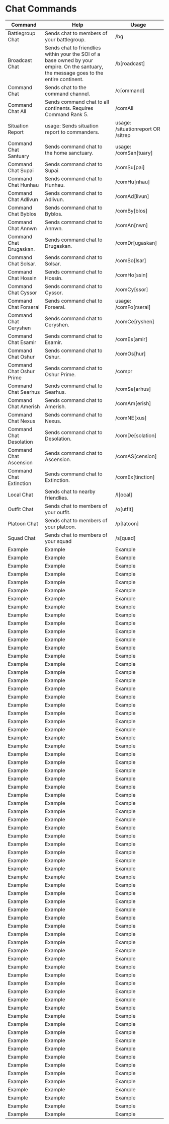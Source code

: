 # Chat Commands

| Command                  | Help                                                                                                                                    | Usage                                                  |
| ------------------------ | --------------------------------------------------------------------------------------------------------------------------------------- | ------------------------------------------------------ |
| Battlegroup Chat         | Sends chat to members of your battlegroup.                                                                                              | /bg <message>                                          |
| Broadcast Chat           | Sends chat to friendlies within your the SOI of a base owned by your empire. On the santuary, the message goes to the entire continent. | /b\[roadcast\] <message>                               |
| Command Chat             | Sends chat to the command channel.                                                                                                      | /c\[ommand\] <message>                                 |
| Command Chat All         | Sends command chat to all continents. Requires Command Rank 5.                                                                          | /comAll <message>                                      |
| Situation Report         | usage: Sends situation report to commanders.                                                                                            | usage: /situationreport <message> OR /sitrep <message> |
| Command Chat Santuary    | Sends command chat to the home sanctuary.                                                                                               | usage: /comSan\[tuary\] <message>                      |
| Command Chat Supai       | Sends command chat to Supai.                                                                                                            | /comSu\[pai\] <message>                                |
| Command Chat Hunhau      | Sends command chat to Hunhau.                                                                                                           | /comHu\[nhau\] <message>                               |
| Command Chat Adlivun     | Sends command chat to Adlivun.                                                                                                          | /comAd\[livun\] <message>                              |
| Command Chat Byblos      | Sends command chat to Byblos.                                                                                                           | /comBy\[blos\] <message>                               |
| Command Chat Annwn       | Sends command chat to Annwn.                                                                                                            | /comAn\[nwn\] <message>                                |
| Command Chat Drugaskan.  | Sends command chat to Drugaskan.                                                                                                        | /comDr\[ugaskan\] <message>                            |
| Command Chat Solsar.     | Sends command chat to Solsar.                                                                                                           | /comSo\[lsar\] <message>                               |
| Command Chat Hossin      | Sends command chat to Hossin.                                                                                                           | /comHo\[ssin\] <message>                               |
| Command Chat Cyssor      | Sends command chat to Cyssor.                                                                                                           | /comCy\[ssor\] <message>                               |
| Command Chat Forseral    | Sends command chat to Forseral.                                                                                                         | usage: /comFo\[rseral\] <message>                      |
| Command Chat Ceryshen    | Sends command chat to Ceryshen.                                                                                                         | /comCe\[ryshen\] <message>                             |
| Command Chat Esamir      | Sends command chat to Esamir.                                                                                                           | /comEs\[amir\] <message>                               |
| Command Chat Oshur       | Sends command chat to Oshur.                                                                                                            | /comOs\[hur\] <message>                                |
| Command Chat Oshur Prime | Sends command chat to Oshur Prime.                                                                                                      | /compr <message>                                       |
| Command Chat Searhus     | Sends command chat to Searhus.                                                                                                          | /comSe\[arhus\] <message>                              |
| Command Chat Amerish     | Sends command chat to Amerish.                                                                                                          | /comAm\[erish\] <message>                              |
| Command Chat Nexus       | Sends command chat to Nexus.                                                                                                            | /comNE\[xus\] <message>                                |
| Command Chat Desolation  | Sends command chat to Desolation.                                                                                                       | /comDe\[solation\] <message>                           |
| Command Chat Ascension   | Sends command chat to Ascension.                                                                                                        | /comAS\[cension\] <message>                            |
| Command Chat Extinction  | Sends command chat to Extinction.                                                                                                       | /comEx\[tinction\] <message>                           |
| Local Chat               | Sends chat to nearby friendlies.                                                                                                        | /l\[ocal\] <message>                                   |
| Outfit Chat              | Sends chat to members of your outfit.                                                                                                   | /o\[utfit\] <message>                                  |
| Platoon Chat             | Sends chat to members of your platoon.                                                                                                  | /p\[latoon\] <message>                                 |
| Squad Chat               | Sends chat to members of your squad                                                                                                     | /s\[quad\] <message>                                   |
| Example                  | Example                                                                                                                                 | Example                                                |
| Example                  | Example                                                                                                                                 | Example                                                |
| Example                  | Example                                                                                                                                 | Example                                                |
| Example                  | Example                                                                                                                                 | Example                                                |
| Example                  | Example                                                                                                                                 | Example                                                |
| Example                  | Example                                                                                                                                 | Example                                                |
| Example                  | Example                                                                                                                                 | Example                                                |
| Example                  | Example                                                                                                                                 | Example                                                |
| Example                  | Example                                                                                                                                 | Example                                                |
| Example                  | Example                                                                                                                                 | Example                                                |
| Example                  | Example                                                                                                                                 | Example                                                |
| Example                  | Example                                                                                                                                 | Example                                                |
| Example                  | Example                                                                                                                                 | Example                                                |
| Example                  | Example                                                                                                                                 | Example                                                |
| Example                  | Example                                                                                                                                 | Example                                                |
| Example                  | Example                                                                                                                                 | Example                                                |
| Example                  | Example                                                                                                                                 | Example                                                |
| Example                  | Example                                                                                                                                 | Example                                                |
| Example                  | Example                                                                                                                                 | Example                                                |
| Example                  | Example                                                                                                                                 | Example                                                |
| Example                  | Example                                                                                                                                 | Example                                                |
| Example                  | Example                                                                                                                                 | Example                                                |
| Example                  | Example                                                                                                                                 | Example                                                |
| Example                  | Example                                                                                                                                 | Example                                                |
| Example                  | Example                                                                                                                                 | Example                                                |
| Example                  | Example                                                                                                                                 | Example                                                |
| Example                  | Example                                                                                                                                 | Example                                                |
| Example                  | Example                                                                                                                                 | Example                                                |
| Example                  | Example                                                                                                                                 | Example                                                |
| Example                  | Example                                                                                                                                 | Example                                                |
| Example                  | Example                                                                                                                                 | Example                                                |
| Example                  | Example                                                                                                                                 | Example                                                |
| Example                  | Example                                                                                                                                 | Example                                                |
| Example                  | Example                                                                                                                                 | Example                                                |
| Example                  | Example                                                                                                                                 | Example                                                |
| Example                  | Example                                                                                                                                 | Example                                                |
| Example                  | Example                                                                                                                                 | Example                                                |
| Example                  | Example                                                                                                                                 | Example                                                |
| Example                  | Example                                                                                                                                 | Example                                                |
| Example                  | Example                                                                                                                                 | Example                                                |
| Example                  | Example                                                                                                                                 | Example                                                |
| Example                  | Example                                                                                                                                 | Example                                                |
| Example                  | Example                                                                                                                                 | Example                                                |
| Example                  | Example                                                                                                                                 | Example                                                |
| Example                  | Example                                                                                                                                 | Example                                                |
| Example                  | Example                                                                                                                                 | Example                                                |
| Example                  | Example                                                                                                                                 | Example                                                |
| Example                  | Example                                                                                                                                 | Example                                                |
| Example                  | Example                                                                                                                                 | Example                                                |
| Example                  | Example                                                                                                                                 | Example                                                |
| Example                  | Example                                                                                                                                 | Example                                                |
| Example                  | Example                                                                                                                                 | Example                                                |
| Example                  | Example                                                                                                                                 | Example                                                |
| Example                  | Example                                                                                                                                 | Example                                                |
| Example                  | Example                                                                                                                                 | Example                                                |
| Example                  | Example                                                                                                                                 | Example                                                |
| Example                  | Example                                                                                                                                 | Example                                                |
| Example                  | Example                                                                                                                                 | Example                                                |
| Example                  | Example                                                                                                                                 | Example                                                |
| Example                  | Example                                                                                                                                 | Example                                                |
| Example                  | Example                                                                                                                                 | Example                                                |
| Example                  | Example                                                                                                                                 | Example                                                |
| Example                  | Example                                                                                                                                 | Example                                                |
| Example                  | Example                                                                                                                                 | Example                                                |
| Example                  | Example                                                                                                                                 | Example                                                |
| Example                  | Example                                                                                                                                 | Example                                                |
| Example                  | Example                                                                                                                                 | Example                                                |
| Example                  | Example                                                                                                                                 | Example                                                |
| Example                  | Example                                                                                                                                 | Example                                                |
| Example                  | Example                                                                                                                                 | Example                                                |
